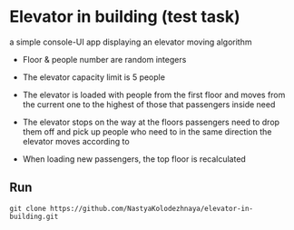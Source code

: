 # Elevator in building (test task)
a simple console-UI app displaying an elevator moving algorithm

- Floor & people number are random integers
- The elevator capacity limit is 5 people


- The elevator is loaded with people from the first floor and moves from the current one to the highest of those that passengers inside need
- The elevator stops on the way at the floors passengers need to drop them off and pick up people who need to in the same direction the elevator moves according to
- When loading new passengers, the top floor is recalculated

## Run
```git clone https://github.com/NastyaKolodezhnaya/elevator-in-building.git```